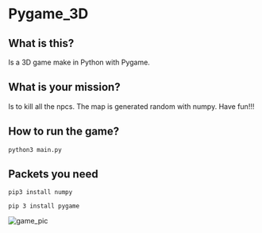 # Pygame_3D
## What is this?
Is a 3D game make in Python with Pygame.
## What is your mission?
Is to kill all the npcs. The map is generated random with numpy. Have fun!!!
## How to run the game?
```
python3 main.py
```
## Packets you need
 ```
 pip3 install numpy
 
 ```
 ```
 pip 3 install pygame
 ```
 ![game_pic](https://github.com/doilonar/Pygame_3D/assets/31927364/dc75da65-39c7-434a-833f-f3b9287eeaa4)
